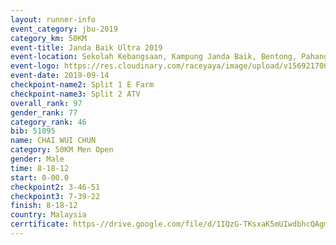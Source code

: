 ```yaml
---
layout: runner-info 
event_category: jbu-2019 
category_km: 50KM 
event-title: Janda Baik Ultra 2019  
event-location: Sekolah Kebangsaan, Kampung Janda Baik, Bentong, Pahang, Malaysia 
event-logo: https://res.cloudinary.com/raceyaya/image/upload/v1569217009/logo/janda-baik_vch1pc.jpg 
event-date: 2019-09-14 
checkpoint-name2: Split 1 E Farm 
checkpoint-name3: Split 2 ATV 
overall_rank: 97
gender_rank: 77
category_rank: 46
bib: 51095
name: CHAI WUI CHUN
category: 50KM Men Open
gender: Male
time: 8-18-12
start: 0-00.0
checkpoint2: 3-46-51
checkpoint3: 7-39-22
finish: 8-18-12
country: Malaysia
cerrtificate: https-//drive.google.com/file/d/1IQzG-TKsxaK5mUIwdbhcQAgmEwGs_cY0/view?usp=sharing
---
```

